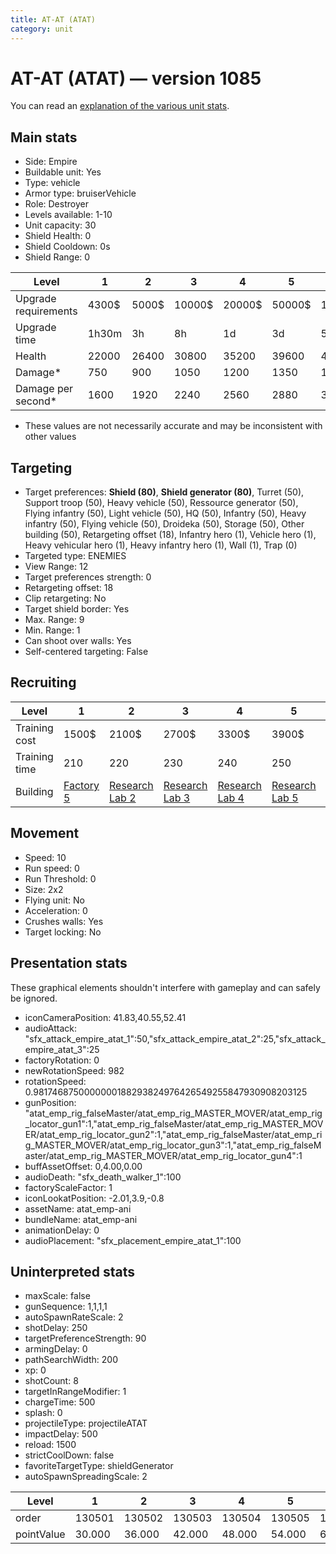 ```yaml
---
title: AT-AT (ATAT)
category: unit
---
```


# AT-AT (ATAT) — version 1085

You can read an [explanation  of the various unit stats](unitexplained.md).

## Main stats

  * Side: Empire
  * Buildable unit: Yes
  * Type: vehicle
  * Armor type: bruiserVehicle
  * Role: Destroyer
  * Levels available: 1-10
  * Unit capacity: 30
  * Shield Health: 0
  * Shield Cooldown: 0s
  * Shield Range: 0

|Level               |1    |2    |3     |4     |5     |6      |7      |8      |9       |10      |
|--------------------|-----|-----|------|------|------|-------|-------|-------|--------|--------|
|Upgrade requirements|4300$|5000$|10000$|20000$|50000$|135000$|225000$|450000$|1500000$|2500000$|
|Upgrade time        |1h30m|3h   |8h    |1d    |3d    |5d     |1w     |1w3d   |2w      |2w      |
|Health              |22000|26400|30800 |35200 |39600 |44000  |48400  |52800  |57200   |66000   |
|Damage*             |750  |900  |1050  |1200  |1350  |1500   |1650   |1800   |1950    |2250    |
|Damage per second*  |1600 |1920 |2240  |2560  |2880  |3200   |3520   |3840   |4160    |4800    |

* These values are not necessarily accurate and may be inconsistent with other values

## Targeting

  * Target preferences: **Shield (80)**, **Shield generator (80)**, Turret (50), Support troop (50), Heavy vehicle (50), Ressource generator (50), Flying infantry (50), Light vehicle (50), HQ (50), Infantry (50), Heavy infantry (50), Flying vehicle (50), Droideka (50), Storage (50), Other building (50), Retargeting offset (18), Infantry hero (1), Vehicle hero (1), Heavy vehicular hero (1), Heavy infantry hero (1), Wall (1), Trap (0)
  * Targeted type: ENEMIES
  * View Range: 12
  * Target preferences strength: 0
  * Retargeting offset: 18
  * Clip retargeting: No
  * Target shield border: Yes
  * Max. Range: 9
  * Min. Range: 1
  * Can shoot over walls: Yes
  * Self-centered targeting: False

## Recruiting

|Level        |1                              |2                                      |3                                      |4                                      |5                                      |6                                      |7                                      |8                                      |9                                      |10                                      |
|-------------|-------------------------------|---------------------------------------|---------------------------------------|---------------------------------------|---------------------------------------|---------------------------------------|---------------------------------------|---------------------------------------|---------------------------------------|----------------------------------------|
|Training cost|1500$                          |2100$                                  |2700$                                  |3300$                                  |3900$                                  |4500$                                  |5100$                                  |6000$                                  |6300$                                  |6900$                                   |
|Training time|210                            |220                                    |230                                    |240                                    |250                                    |260                                    |270                                    |400                                    |430                                    |460                                     |
|Building     |[Factory 5](empireFactory.html)|[Research Lab 2](empireOffenseLab.html)|[Research Lab 3](empireOffenseLab.html)|[Research Lab 4](empireOffenseLab.html)|[Research Lab 5](empireOffenseLab.html)|[Research Lab 6](empireOffenseLab.html)|[Research Lab 7](empireOffenseLab.html)|[Research Lab 8](empireOffenseLab.html)|[Research Lab 9](empireOffenseLab.html)|[Research Lab 10](empireOffenseLab.html)|

## Movement

  * Speed: 10
  * Run speed: 0
  * Run Threshold: 0
  * Size: 2x2
  * Flying unit: No
  * Acceleration: 0
  * Crushes walls: Yes
  * Target locking: No

## Presentation stats

These graphical elements shouldn't interfere with gameplay and can safely be ignored.

  * iconCameraPosition: 41.83,40.55,52.41
  * audioAttack: "sfx_attack_empire_atat_1":50,"sfx_attack_empire_atat_2":25,"sfx_attack_empire_atat_3":25
  * factoryRotation: 0
  * newRotationSpeed: 982
  * rotationSpeed: 0.9817468750000000188293824976426549255847930908203125
  * gunPosition: "atat_emp_rig_falseMaster/atat_emp_rig_MASTER_MOVER/atat_emp_rig_locator_gun1":1,"atat_emp_rig_falseMaster/atat_emp_rig_MASTER_MOVER/atat_emp_rig_locator_gun2":1,"atat_emp_rig_falseMaster/atat_emp_rig_MASTER_MOVER/atat_emp_rig_locator_gun3":1,"atat_emp_rig_falseMaster/atat_emp_rig_MASTER_MOVER/atat_emp_rig_locator_gun4":1
  * buffAssetOffset: 0,4.00,0.00
  * audioDeath: "sfx_death_walker_1":100
  * factoryScaleFactor: 1
  * iconLookatPosition: -2.01,3.9,-0.8
  * assetName: atat_emp-ani
  * bundleName: atat_emp-ani
  * animationDelay: 0
  * audioPlacement: "sfx_placement_empire_atat_1":100

## Uninterpreted stats

  * maxScale: false
  * gunSequence: 1,1,1,1
  * autoSpawnRateScale: 2
  * shotDelay: 250
  * targetPreferenceStrength: 90
  * armingDelay: 0
  * pathSearchWidth: 200
  * xp: 0
  * shotCount: 8
  * targetInRangeModifier: 1
  * chargeTime: 500
  * splash: 0
  * projectileType: projectileATAT
  * impactDelay: 500
  * reload: 1500
  * strictCoolDown: false
  * favoriteTargetType: shieldGenerator
  * autoSpawnSpreadingScale: 2

|Level     |1     |2     |3     |4     |5     |6     |7     |8     |9     |10    |
|----------|------|------|------|------|------|------|------|------|------|------|
|order     |130501|130502|130503|130504|130505|130506|130507|130508|130509|130510|
|pointValue|30.000|36.000|42.000|48.000|54.000|60.000|66.000|72.000|78.000|90.000|

